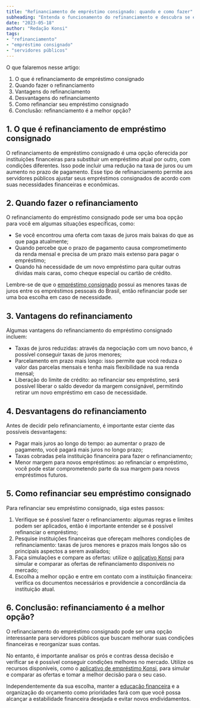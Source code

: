 ```yaml
---
title: "Refinanciamento de empréstimo consignado: quando e como fazer"
subheading: "Entenda o funcionamento do refinanciamento e descubra se é a melhor opção para você"
date: "2023-05-18"
author: "Redação Konsi"
tags:
- "refinanciamento"
- "empréstimo consignado"
- "servidores públicos"
---
```


O que falaremos nesse artigo:

1. O que é refinanciamento de empréstimo consignado
2. Quando fazer o refinanciamento
3. Vantagens do refinanciamento
4. Desvantagens do refinanciamento
5. Como refinanciar seu empréstimo consignado
6. Conclusão: refinanciamento é a melhor opção?

## 1. O que é refinanciamento de empréstimo consignado

O refinanciamento de empréstimo consignado é uma opção oferecida por instituições financeiras para substituir um empréstimo atual por outro, com condições diferentes. Isso pode incluir uma redução na taxa de juros ou um aumento no prazo de pagamento. Esse tipo de refinanciamento permite aos servidores públicos ajustar seus empréstimos consignados de acordo com suas necessidades financeiras e econômicas.

## 2. Quando fazer o refinanciamento

O refinanciamento do empréstimo consignado pode ser uma boa opção para você em algumas situações específicas, como:

- Se você encontrou uma oferta com taxas de juros mais baixas do que as que paga atualmente;
- Quando percebe que o prazo de pagamento causa comprometimento da renda mensal e precisa de um prazo mais extenso para pagar o empréstimo;
- Quando há necessidade de um novo empréstimo para quitar outras dívidas mais caras, como cheque especial ou cartão de crédito.

Lembre-se de que o [empréstimo consignado](https://konsi.com.br/postagens/5-motivos-para-escolher-o-credito-consignado-publico) possui as menores taxas de juros entre os empréstimos pessoais do Brasil, então refinanciar pode ser uma boa escolha em caso de necessidade.

## 3. Vantagens do refinanciamento

Algumas vantagens do refinanciamento do empréstimo consignado incluem:

- Taxas de juros reduzidas: através da negociação com um novo banco, é possível conseguir taxas de juros menores;
- Parcelamento em prazo mais longo: isso permite que você reduza o valor das parcelas mensais e tenha mais flexibilidade na sua renda mensal;
- Liberação do limite de crédito: ao refinanciar seu empréstimo, será possível liberar o saldo devedor da margem consignável, permitindo retirar um novo empréstimo em caso de necessidade.

## 4. Desvantagens do refinanciamento

Antes de decidir pelo refinanciamento, é importante estar ciente das possíveis desvantagens:

- Pagar mais juros ao longo do tempo: ao aumentar o prazo de pagamento, você pagará mais juros no longo prazo;
- Taxas cobradas pela instituição financeira para fazer o refinanciamento;
- Menor margem para novos empréstimos: ao refinanciar o empréstimo, você pode estar comprometendo parte da sua margem para novos empréstimos futuros.

## 5. Como refinanciar seu empréstimo consignado

Para refinanciar seu empréstimo consignado, siga estes passos:

1. Verifique se é possível fazer o refinanciamento: algumas regras e limites podem ser aplicados, então é importante entender se é possível refinanciar o empréstimo;
2. Pesquise instituições financeiras que ofereçam melhores condições de refinanciamento: taxas de juros menores e prazos mais longos são os principais aspectos a serem avaliados;
3. Faça simulações e compare as ofertas: utilize o [aplicativo Konsi](https://konsi.com.br/postagens/aplicativo-de-emprestimo) para simular e comparar as ofertas de refinanciamento disponíveis no mercado;
4. Escolha a melhor opção e entre em contato com a instituição financeira: verifica os documentos necessários e providencie a concordância da instituição atual.

## 6. Conclusão: refinanciamento é a melhor opção?

O refinanciamento do empréstimo consignado pode ser uma opção interessante para servidores públicos que buscam melhorar suas condições financeiras e reorganizar suas contas.

No entanto, é importante analisar os prós e contras dessa decisão e verificar se é possível conseguir condições melhores no mercado. Utilize os recursos disponíveis, como o [aplicativo de empréstimo Konsi](https://konsi.com.br/postagens/aplicativo-de-emprestimo), para simular e comparar as ofertas e tomar a melhor decisão para o seu caso.

Independentemente da sua escolha, manter a [educação financeira](https://konsi.com.br/postagens/a-importncia-da-educao-financeira-para-servidores-pblicos-e-como-implement-la-em-sua-vida) e a organização do orçamento como prioridades fará com que você possa alcançar a estabilidade financeira desejada e evitar novos endividamentos.